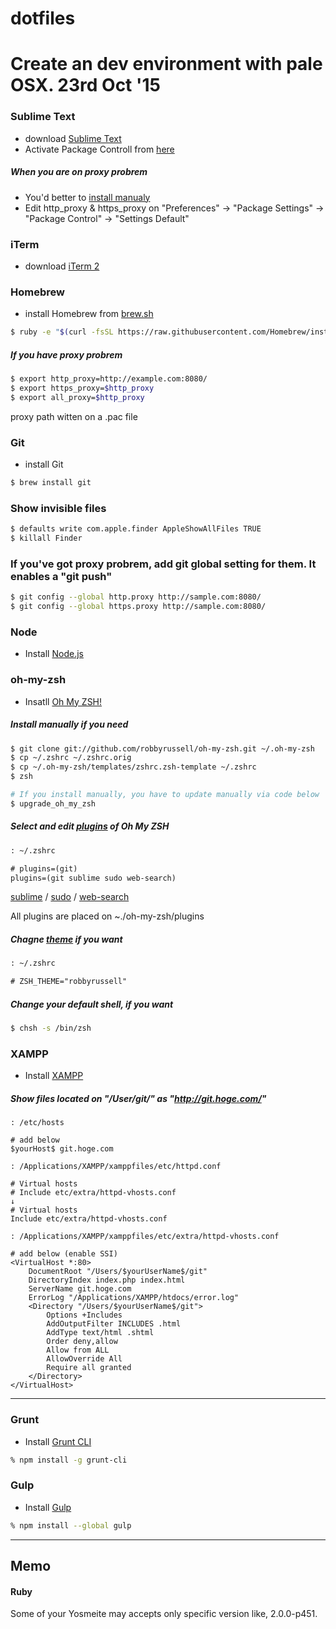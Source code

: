 # dotfiles


# Create an dev environment with pale OSX. 23rd Oct '15


### Sublime Text

- download [Sublime Text](http://www.sublimetext.com/)
- Activate Package Controll from [here]()

<!--
Emmet

-->


##### When you are on proxy probrem

- You'd better to [install manualy](https://packagecontrol.io/installation#st2)
- Edit http_proxy & https_proxy on "Preferences" -> "Package Settings" -> "Package Control" -> "Settings Default"


### iTerm

- download [iTerm 2](https://www.iterm2.com/)


### Homebrew

- install Homebrew from [brew.sh](http://brew.sh/)

```bash
$ ruby -e "$(curl -fsSL https://raw.githubusercontent.com/Homebrew/install/master/install)"
```


##### If you have proxy probrem

```bash
$ export http_proxy=http://example.com:8080/
$ export https_proxy=$http_proxy
$ export all_proxy=$http_proxy
```

proxy path witten on a .pac file


### Git

- install Git

```bash
$ brew install git
```

### Show invisible files

```bash
$ defaults write com.apple.finder AppleShowAllFiles TRUE
$ killall Finder
```

### If you've got proxy probrem, add git global setting for them. It enables a "git push"

```bash
$ git config --global http.proxy http://sample.com:8080/
$ git config --global https.proxy http://sample.com:8080/
```


### Node

- Install [Node.js](https://nodejs.org/en/)


### oh-my-zsh

- Insatll [Oh My ZSH!](https://github.com/robbyrussell/oh-my-zsh)

##### Install manually if you need

```bash
$ git clone git://github.com/robbyrussell/oh-my-zsh.git ~/.oh-my-zsh
$ cp ~/.zshrc ~/.zshrc.orig
$ cp ~/.oh-my-zsh/templates/zshrc.zsh-template ~/.zshrc
$ zsh

# If you install manually, you have to update manually via code below
$ upgrade_oh_my_zsh
```

##### Select and edit [plugins](https://github.com/robbyrussell/oh-my-zsh/wiki/Plugins) of Oh My ZSH

```txt
: ~/.zshrc

# plugins=(git)
plugins=(git sublime sudo web-search)
```

[sublime](https://github.com/robbyrussell/oh-my-zsh/wiki/Plugins#sublime) / [sudo](https://github.com/robbyrussell/oh-my-zsh/wiki/Plugins#sudo) / [web-search](https://github.com/robbyrussell/oh-my-zsh/wiki/Plugins#web-search)

All plugins are placed on ~./oh-my-zsh/plugins


##### Chagne [theme](https://github.com/robbyrussell/oh-my-zsh/wiki/themes) if you want

```txt
: ~/.zshrc

# ZSH_THEME="robbyrussell"
```

##### Change your default shell, if you want

```bash
$ chsh -s /bin/zsh
```

### XAMPP

- Install [XAMPP](https://www.apachefriends.org/)

##### Show files located on "/User/git/" as "http://git.hoge.com/"

```
: /etc/hosts

# add below 
$yourHost$ git.hoge.com
```

```
: /Applications/XAMPP/xamppfiles/etc/httpd.conf

# Virtual hosts
# Include etc/extra/httpd-vhosts.conf
↓
# Virtual hosts
Include etc/extra/httpd-vhosts.conf
```

```
: /Applications/XAMPP/xamppfiles/etc/extra/httpd-vhosts.conf

# add below (enable SSI)
<VirtualHost *:80>
    DocumentRoot "/Users/$yourUserName$/git"
    DirectoryIndex index.php index.html
    ServerName git.hoge.com
    ErrorLog "/Applications/XAMPP/htdocs/error.log"
    <Directory "/Users/$yourUserName$/git">
        Options +Includes
        AddOutputFilter INCLUDES .html
        AddType text/html .shtml
        Order deny,allow
        Allow from ALL
        AllowOverride All
        Require all granted
    </Directory>
</VirtualHost>
```

---

### Grunt

- Install [Grunt CLI](http://gruntjs.com/getting-started)

```zsh
% npm install -g grunt-cli
```

### Gulp

- Install [Gulp](https://github.com/gulpjs/gulp/blob/master/docs/getting-started.md)

```zsh
% npm install --global gulp
```

<!--
### $

git config --global url.https://github.com/.insteadOf git://github.com/
-->

---

## Memo

#### Ruby

Some of your Yosmeite may accepts only specific version like, 2.0.0-p451.
